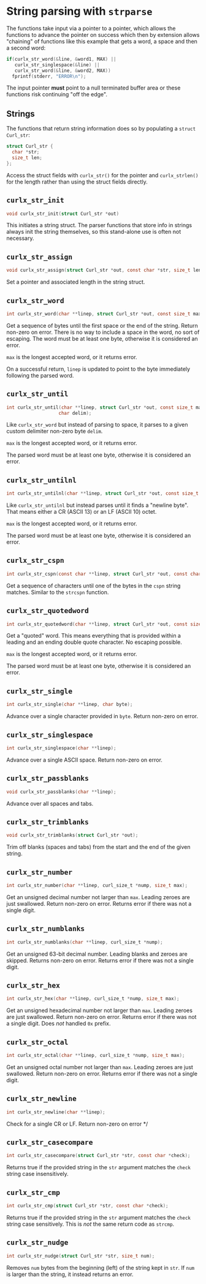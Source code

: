 <!--
Copyright (C) Daniel Stenberg, <daniel@haxx.se>, et al.

SPDX-License-Identifier: curl
-->

# String parsing with `strparse`

The functions take input via a pointer to a pointer, which allows the
functions to advance the pointer on success which then by extension allows
"chaining" of functions like this example that gets a word, a space and then a
second word:

~~~c
if(curlx_str_word(&line, &word1, MAX) ||
   curlx_str_singlespace(&line) ||
   curlx_str_word(&line, &word2, MAX))
  fprintf(stderr, "ERROR\n");
~~~

The input pointer **must** point to a null terminated buffer area or these
functions risk continuing "off the edge".

## Strings

The functions that return string information does so by populating a
`struct Curl_str`:

~~~c
struct Curl_str {
  char *str;
  size_t len;
};
~~~

Access the struct fields with `curlx_str()` for the pointer and `curlx_strlen()`
for the length rather than using the struct fields directly.

## `curlx_str_init`

~~~c
void curlx_str_init(struct Curl_str *out)
~~~

This initiates a string struct. The parser functions that store info in
strings always init the string themselves, so this stand-alone use is often
not necessary.

## `curlx_str_assign`

~~~c
void curlx_str_assign(struct Curl_str *out, const char *str, size_t len)
~~~

Set a pointer and associated length in the string struct.

## `curlx_str_word`

~~~c
int curlx_str_word(char **linep, struct Curl_str *out, const size_t max);
~~~

Get a sequence of bytes until the first space or the end of the string. Return
non-zero on error. There is no way to include a space in the word, no sort of
escaping. The word must be at least one byte, otherwise it is considered an
error.

`max` is the longest accepted word, or it returns error.

On a successful return, `linep` is updated to point to the byte immediately
following the parsed word.

## `curlx_str_until`

~~~c
int curlx_str_until(char **linep, struct Curl_str *out, const size_t max,
                   char delim);
~~~

Like `curlx_str_word` but instead of parsing to space, it parses to a given
custom delimiter non-zero byte `delim`.

`max` is the longest accepted word, or it returns error.

The parsed word must be at least one byte, otherwise it is considered an
error.

## `curlx_str_untilnl`

~~~c
int curlx_str_untilnl(char **linep, struct Curl_str *out, const size_t max);
~~~

Like `curlx_str_untilnl` but instead parses until it finds a "newline byte".
That means either a CR (ASCII 13) or an LF (ASCII 10) octet.

`max` is the longest accepted word, or it returns error.

The parsed word must be at least one byte, otherwise it is considered an
error.

## `curlx_str_cspn`

~~~c
int curlx_str_cspn(const char **linep, struct Curl_str *out, const char *cspn);
~~~

Get a sequence of characters until one of the bytes in the `cspn` string
matches. Similar to the `strcspn` function.

## `curlx_str_quotedword`

~~~c
int curlx_str_quotedword(char **linep, struct Curl_str *out, const size_t max);
~~~

Get a "quoted" word. This means everything that is provided within a leading
and an ending double quote character. No escaping possible.

`max` is the longest accepted word, or it returns error.

The parsed word must be at least one byte, otherwise it is considered an
error.

## `curlx_str_single`

~~~c
int curlx_str_single(char **linep, char byte);
~~~

Advance over a single character provided in `byte`. Return non-zero on error.

## `curlx_str_singlespace`

~~~c
int curlx_str_singlespace(char **linep);
~~~

Advance over a single ASCII space. Return non-zero on error.

## `curlx_str_passblanks`

~~~c
void curlx_str_passblanks(char **linep);
~~~

Advance over all spaces and tabs.

## `curlx_str_trimblanks`

~~~c
void curlx_str_trimblanks(struct Curl_str *out);
~~~

Trim off blanks (spaces and tabs) from the start and the end of the given
string.

## `curlx_str_number`

~~~c
int curlx_str_number(char **linep, curl_size_t *nump, size_t max);
~~~

Get an unsigned decimal number not larger than `max`. Leading zeroes are just
swallowed. Return non-zero on error. Returns error if there was not a single
digit.

## `curlx_str_numblanks`

~~~c
int curlx_str_numblanks(char **linep, curl_size_t *nump);
~~~

Get an unsigned 63-bit decimal number. Leading blanks and zeroes are skipped.
Returns non-zero on error. Returns error if there was not a single digit.

## `curlx_str_hex`

~~~c
int curlx_str_hex(char **linep, curl_size_t *nump, size_t max);
~~~

Get an unsigned hexadecimal number not larger than `max`. Leading zeroes are
just swallowed. Return non-zero on error. Returns error if there was not a
single digit. Does *not* handled `0x` prefix.

## `curlx_str_octal`

~~~c
int curlx_str_octal(char **linep, curl_size_t *nump, size_t max);
~~~

Get an unsigned octal number not larger than `max`. Leading zeroes are just
swallowed. Return non-zero on error. Returns error if there was not a single
digit.

## `curlx_str_newline`

~~~c
int curlx_str_newline(char **linep);
~~~

Check for a single CR or LF. Return non-zero on error */

## `curlx_str_casecompare`

~~~c
int curlx_str_casecompare(struct Curl_str *str, const char *check);
~~~

Returns true if the provided string in the `str` argument matches the `check`
string case insensitively.

## `curlx_str_cmp`

~~~c
int curlx_str_cmp(struct Curl_str *str, const char *check);
~~~

Returns true if the provided string in the `str` argument matches the `check`
string case sensitively. This is *not* the same return code as `strcmp`.

## `curlx_str_nudge`

~~~c
int curlx_str_nudge(struct Curl_str *str, size_t num);
~~~

Removes `num` bytes from the beginning (left) of the string kept in `str`. If
`num` is larger than the string, it instead returns an error.
